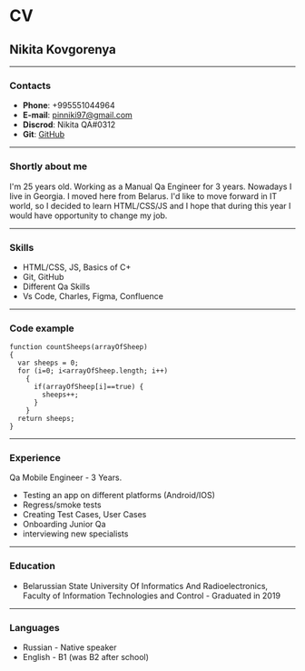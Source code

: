 # CV

## **Nikita Kovgorenya**

********
### Contacts

* **Phone**: +995551044964
* **E-mail**: pinniki97@gmail.com
* **Discrod**: Nikita QA#0312
* **Git**: [GitHub](https://github.com/pinniki)
******
### Shortly about me
I'm 25 years old. Working as a Manual Qa Engineer for 3 years. Nowadays I live in Georgia. I moved here from Belarus. 
I'd like to move forward in IT world, so I decided to learn HTML/CSS/JS and I hope that during this year I would have opportunity to change my job.
*******
### Skills
* HTML/CSS, JS, Basics of C+
* Git, GitHub
* Different Qa Skills
* Vs Code, Charles, Figma, Confluence
******
### Code example

```
function countSheeps(arrayOfSheep) 
{
  var sheeps = 0;
  for (i=0; i<arrayOfSheep.length; i++)
    {
      if(arrayOfSheep[i]==true) {
        sheeps++;
      }
    }
  return sheeps;
}
```
******
### Experience

Qa Mobile Engineer - 3 Years.
* Testing an app on different platforms (Android/IOS)
* Regress/smoke tests
* Creating Test Cases, User Cases
* Onboarding Junior Qa
* interviewing new specialists
******
### Education

* Belarussian State University Of Informatics And Radioelectronics, 
Faculty of Information Technologies and Control - Graduated in 2019
******
### Languages
* Russian - Native speaker
* English - B1 (was B2 after school)